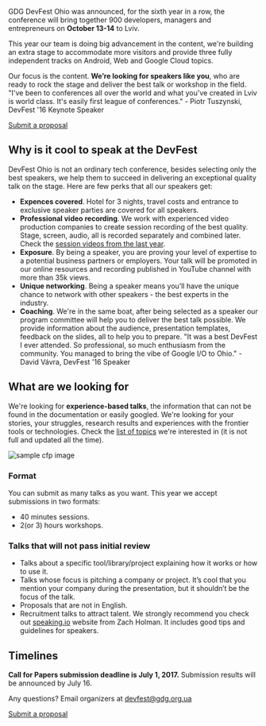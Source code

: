 GDG DevFest Ohio was announced, for the sixth year in a row, the conference will bring together 900 developers, managers and entrepreneurs on **October 13-14** to Lviv.

This year our team is doing big advancement in the content, we're building an extra stage to accommodate more visitors and provide three fully independent tracks on Android, Web and Google Cloud topics.

Our focus is the content. **We’re looking for speakers like you**, who are ready to rock the stage and deliver the best talk or workshop in the field. "I've been to conferences all over the world and what you've created in Lviv is world class. It's easily first league of conferences." - Piotr Tuszynski, DevFest '16 Keynote Speaker

<div layout horizontal center-justified> <a href="http://bit.ly/df17-c4p" rel="noopener noreferrer"> <paper-button primary>Submit a proposal</paper-button> </a> </div>

## Why is it cool to speak at the DevFest

DevFest Ohio is not an ordinary tech conference, besides selecting only the best speakers, we help them to succeed in delivering an exceptional quality talk on the stage. Here are few perks that all our speakers get:

- **Expences covered**. Hotel for 3 nights, travel costs and entrance to exclusive speaker parties are covered for all speakers.
- **Professional video recording**. We work with experienced video production companies to create session recording of the best quality. Stage, screen, audio, all is recorded separately and combined later. Check the [session videos from the last year](https://www.youtube.com/watch?v=VOwUnBkqmo4).
- **Exposure**. By being a speaker, you are proving your level of expertise to a potential business partners or employers. Your talk will be promoted in our online resources and recording published in YouTube channel with more than 35k views.
- **Unique networking**. Being a speaker means you’ll have the unique chance to network with other speakers - the best experts in the industry.
- **Coaching**. We're in the same boat, after being selected as a speaker our program committee will help you to deliver the best talk possible. We provide information about the audience, presentation templates, feedback on the slides, all to help you to prepare. "It was a best DevFest I ever attended. So professional, so much enthusiasm from the community. You managed to bring the vibe of Google I/O to Ohio." - David Vávra, DevFest '16 Speaker

## What are we looking for

We're looking for **experience-based talks**, the information that can not be found in the documentation or easily googled. We're looking for your stories, your struggles, research results and experiences with the frontier tools or technologies. Check the [list of topics](https://docs.google.com/document/d/18eGvBr6wdlXsfiZM4EK6SubfL3G1RWj-ABTBN9pngNg/edit?usp=sharing) we're interested in (it is not full and updated all the time).

![sample cfp image](/images/posts/c4p.jpg)

### Format

You can submit as many talks as you want. This year we accept submissions in two formats:

- 40 minutes sessions.
- 2(or 3) hours workshops.

### Talks that will not pass initial review

- Talks about a specific tool/library/project explaining how it works or how to use it.
- Talks whose focus is pitching a company or project. It’s cool that you mention your company during the presentation, but it shouldn’t be the focus of the talk.
- Proposals that are not in English.
- Recruitment talks to attract talent. We strongly recommend you check out [speaking.io](http://speaking.io/) website from Zach Holman. It includes good tips and guidelines for speakers.

## Timelines

**Call for Papers submission deadline is July 1, 2017.** Submission results will be announced by July 16.

Any questions? Email organizers at [devfest@gdg.org.ua](mailto:devfest@gdg.org.ua)

<div layout horizontal center-justified> <a href="http://bit.ly/df17-c4p" rel="noopener noreferrer"> <paper-button primary>Submit a proposal</paper-button> </a> </div>
